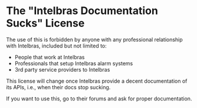 # The "Intelbras Documentation Sucks" License

The use of this is forbidden by anyone with any professional relationship with
Intelbras, included but not limited to:

- People that work at Intelbras
- Professionals that setup Intelbras alarm systems
- 3rd party service providers to Intelbras

This license will change once Intelbras provide a decent documentation of its
APIs, i.e., when their docs stop sucking.

If you want to use this, go to their forums and ask for proper documentation.
